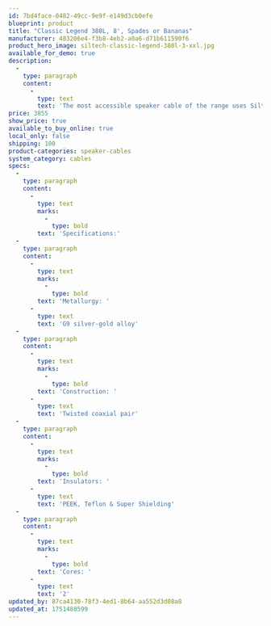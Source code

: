 ```yaml
---
id: 7bd4face-0482-49cc-9e9f-e149d3cb0efe
blueprint: product
title: "Classic Legend 380L, 8', Spades or Bananas"
manufacturer: 483206e4-f3b8-4eb2-a0a6-d71b611590f6
product_hero_image: siltech-classic-legend-380l-3-xxl.jpg
available_for_demo: true
description:
  -
    type: paragraph
    content:
      -
        type: text
        text: 'The most accessible speaker cable of the range uses Siltech’s G9 silver-gold cores in a twisted coaxial pair, with PEEK, Teflon and Super Shielding. 200W rated.'
price: 3855
show_price: true
available_to_buy_online: true
local_only: false
shipping: 100
product-categories: speaker-cables
system_category: cables
specs:
  -
    type: paragraph
    content:
      -
        type: text
        marks:
          -
            type: bold
        text: 'Specifications:'
  -
    type: paragraph
    content:
      -
        type: text
        marks:
          -
            type: bold
        text: 'Metallurgy: '
      -
        type: text
        text: 'G9 silver-gold alloy'
  -
    type: paragraph
    content:
      -
        type: text
        marks:
          -
            type: bold
        text: 'Construction: '
      -
        type: text
        text: 'Twisted coaxial pair'
  -
    type: paragraph
    content:
      -
        type: text
        marks:
          -
            type: bold
        text: 'Insulators: '
      -
        type: text
        text: 'PEEK, Teflon & Super Shielding'
  -
    type: paragraph
    content:
      -
        type: text
        marks:
          -
            type: bold
        text: 'Cores: '
      -
        type: text
        text: '2'
updated_by: 87ca4130-78f3-4ed1-8b64-aa552d3d08a8
updated_at: 1751488599
---
```

